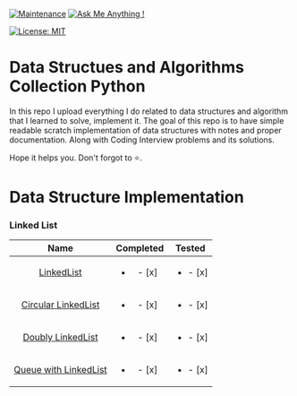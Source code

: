 
[![Maintenance](https://img.shields.io/badge/maintained-yes-green.svg)](https://github.com/sushant097/Data-Structure-Algorithms-Collections-Python)
[![Ask Me Anything !](https://img.shields.io/badge/ask%20me-linkedin-1abc9c.svg)](https://www.linkedin.com/in/susan-gautam/)

[![License: MIT](https://img.shields.io/badge/License-MIT-yellow.svg)](https://opensource.org/licenses/MIT)
# Data Structues and Algorithms Collection Python
In this repo I upload everything I do related to data structures and algorithm that I learned to solve, implement it. The goal of this repo is to have simple readable scratch implementation of data structures with notes and proper documentation. Along with Coding Interview problems and its solutions.

Hope it helps you. Don't forgot to :star:.

# Data Structure Implementation
### Linked List
| Name | Completed | Tested |
| :----: | :----: | :----: |
| [LinkedList](https://github.com/sushant097/Data-Structure-Algorithms-Collections-Python/blob/master/LinkedList/LinkedList.py) | <ul><li>- [x] </li></ul> | <ul><li>- [x] </li></ul> |
| [Circular LinkedList](https://github.com/sushant097/Data-Structure-Algorithms-Collections-Python/blob/master/LinkedList/CircularSinglyLinkedList.py) | <ul><li>- [x] </li></ul> | <ul><li>- [x] </li></ul> |
| [Doubly LinkedList](https://github.com/sushant097/Data-Structure-Algorithms-Collections-Python/blob/master/LinkedList/DoublyLinkedList.py) | <ul><li>- [x] </li></ul> | <ul><li>- [x] </li></ul> |
| [Queue with LinkedList](https://github.com/sushant097/Data-Structure-Algorithms-Collections-Python/blob/master/LinkedList/QueueLinkedList.py) | <ul><li>- [x] </li></ul> | <ul><li>- [x] </li></ul> |